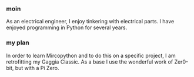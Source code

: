 ### moin
As an electrical engineer, I enjoy tinkering with electrical parts. I have enjoyed programming in Python for several years.

### my plan
In order to learn Mircopython and to do this on a specific project, I am retrofitting my Gaggia Classic. As a base I use the wonderful work of Zer0-bit, but with a Pi Zero.


<!--
**Rovagoo1/Rovagoo1** is a ✨ _special_ ✨ repository because its `README.md` (this file) appears on your GitHub profile.

Here are some ideas to get you started:

- 🔭 I’m currently working on ...
- 🌱 I’m currently learning ...
- 👯 I’m looking to collaborate on ...
- 🤔 I’m looking for help with ...
- 💬 Ask me about ...
- 📫 How to reach me: ...
- 😄 Pronouns: ...
- ⚡ Fun fact: ...
-->

